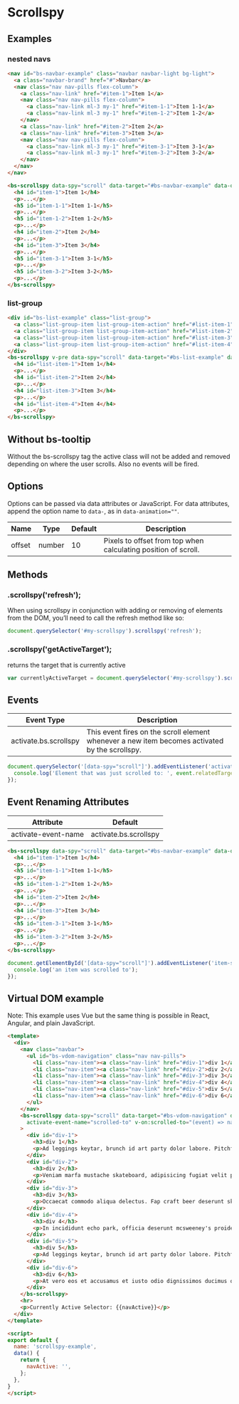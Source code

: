 # Scrollspy

## Examples

### nested navs

<vue-html-wrapper class="mt-3">
  <template slot="example">
    <div class="row">
      <div class="col-4">
        <div id="bs-navbar-example">
          <div class="nav nav-pills flex-column">
            <a class="nav-link" href="#item-1">Item 1</a>
            <div class="nav nav-pills flex-column">
              <a class="nav-link ml-3 my-1" href="#item-1-1">Item 1-1</a>
              <a class="nav-link ml-3 my-1" href="#item-1-2">Item 1-2</a>
            </div>
            <a class="nav-link" href="#item-2">Item 2</a>
            <a class="nav-link" href="#item-3">Item 3</a>
            <div class="nav nav-pills flex-column">
              <a class="nav-link ml-3 my-1" href="#item-3-1">Item 3-1</a>
              <a class="nav-link ml-3 my-1" href="#item-3-2">Item 3-2</a>
            </div>
          </div>
        </div>
      </div>
      <div class="col-8">
        <bs-scrollspy v-pre data-spy="scroll" data-target="#bs-navbar-example" data-offset="0" style="position: relative; height: 325px; overflow: auto;">
            <h4 id="item-1">Item 1</h4>
            <p>
              Ex consequat commodo adipisicing exercitation aute excepteur occaecat ullamco duis aliqua id magna ullamco eu. Do aute ipsum ipsum ullamco cillum consectetur ut et aute consectetur labore. Fugiat laborum incididunt tempor eu consequat enim dolore proident. Qui laborum do non excepteur nulla magna eiusmod consectetur in. Aliqua et aliqua officia quis et incididunt voluptate non anim reprehenderit adipisicing dolore ut consequat deserunt mollit dolore. Aliquip nulla enim veniam non fugiat id cupidatat nulla elit cupidatat commodo velit ut eiusmod cupidatat elit dolore.
            </p>
            <h5 id="item-1-1">Item 1-1</h5>
            <p>
              Amet tempor mollit aliquip pariatur excepteur commodo do ea cillum commodo Lorem et occaecat elit qui et. Aliquip labore ex ex esse voluptate occaecat Lorem ullamco deserunt. Aliqua cillum excepteur irure consequat id quis ea. Sit proident ullamco aute magna pariatur nostrud labore. Reprehenderit aliqua commodo eiusmod aliquip est do duis amet proident magna consectetur consequat eu commodo fugiat non quis. Enim aliquip exercitation ullamco adipisicing voluptate excepteur minim exercitation minim minim commodo adipisicing exercitation officia nisi adipisicing. Anim id duis qui consequat labore adipisicing sint dolor elit cillum anim et fugiat.
            </p>
            <h5 id="item-1-2">Item 1-2</h5>
            <p>
              Cillum nisi deserunt magna eiusmod qui eiusmod velit voluptate pariatur laborum sunt enim. Irure laboris mollit consequat incididunt sint et culpa culpa incididunt adipisicing magna magna occaecat. Nulla ipsum cillum eiusmod sint elit excepteur ea labore enim consectetur in labore anim. Proident ullamco ipsum esse elit ut Lorem eiusmod dolor et eiusmod. Anim occaecat nulla in non consequat eiusmod velit incididunt.
            </p>
            <h4 id="item-2">Item 2</h4>
            <p>
              Quis magna Lorem anim amet ipsum do mollit sit cillum voluptate ex nulla tempor. Laborum consequat non elit enim exercitation cillum aliqua consequat id aliqua. Esse ex consectetur mollit voluptate est in duis laboris ad sit ipsum anim Lorem. Incididunt veniam velit elit elit veniam Lorem aliqua quis ullamco deserunt sit enim elit aliqua esse irure. Laborum nisi sit est tempor laborum mollit labore officia laborum excepteur commodo non commodo dolor excepteur commodo. Ipsum fugiat ex est consectetur ipsum commodo tempor sunt in proident.
            </p>
            <h4 id="item-3">Item 3</h4>
            <p>
              Quis anim sit do amet fugiat dolor velit sit ea ea do reprehenderit culpa duis. Nostrud aliqua ipsum fugiat minim proident occaecat excepteur aliquip culpa aute tempor reprehenderit. Deserunt tempor mollit elit ex pariatur dolore velit fugiat mollit culpa irure ullamco est ex ullamco excepteur.
            </p>
            <h5 id="item-3-1">Item 3-1</h5>
            <p>
              Deserunt quis elit Lorem eiusmod amet enim enim amet minim Lorem proident nostrud. Ea id dolore anim exercitation aute fugiat labore voluptate cillum do laboris labore. Ex velit exercitation nisi enim labore reprehenderit labore nostrud ut ut. Esse officia sunt duis aliquip ullamco tempor eiusmod deserunt irure nostrud irure. Ullamco proident veniam laboris ea consectetur magna sunt ex exercitation aliquip minim enim culpa occaecat exercitation. Est tempor excepteur aliquip laborum consequat do deserunt laborum esse eiusmod irure proident ipsum esse qui.
            </p>
            <h5 id="item-3-2">Item 3-2</h5>
            <p>
              Labore sit culpa commodo elit adipisicing sit aliquip elit proident voluptate minim mollit nostrud aute reprehenderit do. Mollit excepteur eu Lorem ipsum anim commodo sint labore Lorem in exercitation velit incididunt. Occaecat consectetur nisi in occaecat proident minim enim sunt reprehenderit exercitation cupidatat et do officia. Aliquip consequat ad labore labore mollit ut amet. Sit pariatur tempor proident in veniam culpa aliqua excepteur elit magna fugiat eiusmod amet officia.
            </p>
          </bs-scrollspy>
      </div>
    </div>
  </template>
</vue-html-wrapper>

```html
<nav id="bs-navbar-example" class="navbar navbar-light bg-light">
  <a class="navbar-brand" href="#">Navbar</a>
  <nav class="nav nav-pills flex-column">
    <a class="nav-link" href="#item-1">Item 1</a>
    <nav class="nav nav-pills flex-column">
      <a class="nav-link ml-3 my-1" href="#item-1-1">Item 1-1</a>
      <a class="nav-link ml-3 my-1" href="#item-1-2">Item 1-2</a>
    </nav>
    <a class="nav-link" href="#item-2">Item 2</a>
    <a class="nav-link" href="#item-3">Item 3</a>
    <nav class="nav nav-pills flex-column">
      <a class="nav-link ml-3 my-1" href="#item-3-1">Item 3-1</a>
      <a class="nav-link ml-3 my-1" href="#item-3-2">Item 3-2</a>
    </nav>
  </nav>
</nav>

<bs-scrollspy data-spy="scroll" data-target="#bs-navbar-example" data-offset="0">
  <h4 id="item-1">Item 1</h4>
  <p>...</p>
  <h5 id="item-1-1">Item 1-1</h5>
  <p>...</p>
  <h5 id="item-1-2">Item 1-2</h5>
  <p>...</p>
  <h4 id="item-2">Item 2</h4>
  <p>...</p>
  <h4 id="item-3">Item 3</h4>
  <p>...</p>
  <h5 id="item-3-1">Item 3-1</h5>
  <p>...</p>
  <h5 id="item-3-2">Item 3-2</h5>
  <p>...</p>
</bs-scrollspy>
```

### list-group

<vue-html-wrapper class="mt-3">
  <template slot="example">
    <div class="row bd-example">
      <div class="col-4">
        <div id="bs-list-example" class="list-group">
          <a class="list-group-item list-group-item-action" href="#list-item-1">Item 1</a>
          <a class="list-group-item list-group-item-action" href="#list-item-2">Item 2</a>
          <a class="list-group-item list-group-item-action" href="#list-item-3">Item 3</a>
          <a class="list-group-item list-group-item-action" href="#list-item-4">Item 4</a>
        </div>
      </div>
      <div class="col-8">
        <bs-scrollspy v-pre data-spy="scroll" data-target="#bs-list-example" data-offset="0" style="position: relative; height: 200px; overflow: auto;">
          <h4 id="list-item-1">Item 1</h4>
          <p>
            Ex consequat commodo adipisicing exercitation aute excepteur occaecat ullamco duis aliqua id magna ullamco eu. Do aute ipsum ipsum ullamco cillum consectetur ut et aute consectetur labore. Fugiat laborum incididunt tempor eu consequat enim dolore proident. Qui laborum do non excepteur nulla magna eiusmod consectetur in. Aliqua et aliqua officia quis et incididunt voluptate non anim reprehenderit adipisicing dolore ut consequat deserunt mollit dolore. Aliquip nulla enim veniam non fugiat id cupidatat nulla elit cupidatat commodo velit ut eiusmod cupidatat elit dolore.
          </p>
          <h4 id="list-item-2">Item 2</h4>
          <p>
            Quis magna Lorem anim amet ipsum do mollit sit cillum voluptate ex nulla tempor. Laborum consequat non elit enim exercitation cillum aliqua consequat id aliqua. Esse ex consectetur mollit voluptate est in duis laboris ad sit ipsum anim Lorem. Incididunt veniam velit elit elit veniam Lorem aliqua quis ullamco deserunt sit enim elit aliqua esse irure. Laborum nisi sit est tempor laborum mollit labore officia laborum excepteur commodo non commodo dolor excepteur commodo. Ipsum fugiat ex est consectetur ipsum commodo tempor sunt in proident.
          </p>
          <h4 id="list-item-3">Item 3</h4>
          <p>
            Quis anim sit do amet fugiat dolor velit sit ea ea do reprehenderit culpa duis. Nostrud aliqua ipsum fugiat minim proident occaecat excepteur aliquip culpa aute tempor reprehenderit. Deserunt tempor mollit elit ex pariatur dolore velit fugiat mollit culpa irure ullamco est ex ullamco excepteur.
          </p>
          <h4 id="list-item-4">Item 4</h4>
          <p>
            Quis anim sit do amet fugiat dolor velit sit ea ea do reprehenderit culpa duis. Nostrud aliqua ipsum fugiat minim proident occaecat excepteur aliquip culpa aute tempor reprehenderit. Deserunt tempor mollit elit ex pariatur dolore velit fugiat mollit culpa irure ullamco est ex ullamco excepteur.
          </p>
        </bs-scrollspy>
      </div>
    </div>
  </template>
</vue-html-wrapper>

```html
<div id="bs-list-example" class="list-group">
  <a class="list-group-item list-group-item-action" href="#list-item-1">Item 1</a>
  <a class="list-group-item list-group-item-action" href="#list-item-2">Item 2</a>
  <a class="list-group-item list-group-item-action" href="#list-item-3">Item 3</a>
  <a class="list-group-item list-group-item-action" href="#list-item-4">Item 4</a>
</div>
<bs-scrollspy v-pre data-spy="scroll" data-target="#bs-list-example" data-offset="0" style="position: relative; height: 200px; overflow: auto;">
  <h4 id="list-item-1">Item 1</h4>
  <p>...</p>
  <h4 id="list-item-2">Item 2</h4>
  <p>...</p>
  <h4 id="list-item-3">Item 3</h4>
  <p>...</p>
  <h4 id="list-item-4">Item 4</h4>
  <p>...</p>
</bs-scrollspy>
```

## Without bs-tooltip
Without the bs-scrollspy tag the active class will not be added and removed depending on where the user scrolls.  Also no events will be fired.

## Options

Options can be passed via data attributes or JavaScript. For data attributes, append the option name to `data-`, as in `data-animation=""`.

| Name | Type | Default | Description |
| --- | --- | --- | --- |
| offset | number | 10 | Pixels to offset from top when calculating position of scroll. |


## Methods

### .scrollspy('refresh');
When using scrollspy in conjunction with adding or removing of elements from the DOM, you’ll need to call the refresh method like so:
```js
document.querySelector('#my-scrollspy').scrollspy('refresh');
```

### .scrollspy('getActiveTarget');
returns the target that is currently active
```js
var currentlyActiveTarget = document.querySelector('#my-scrollspy').scrollspy('getActiveTarget');
```

## Events

| Event Type | Description |
| --- | --- |
| activate.bs.scrollspy | This event fires on the scroll element whenever a new item becomes activated by the scrollspy. |

```js
document.querySelector('[data-spy="scroll"]').addEventListener('activate.bs.scrollspy', function(event) {
  console.log('Element that was just scrolled to: ', event.relatedTarget );
});
```

## Event Renaming Attributes

| Attribute | Default |
| ------------- | ------------- |
| activate-event-name | activate.bs.scrollspy |

```html
<bs-scrollspy data-spy="scroll" data-target="#bs-navbar-example" data-offset="0" activate-event-name="item-scrolled-to">
  <h4 id="item-1">Item 1</h4>
  <p>...</p>
  <h5 id="item-1-1">Item 1-1</h5>
  <p>...</p>
  <h5 id="item-1-2">Item 1-2</h5>
  <p>...</p>
  <h4 id="item-2">Item 2</h4>
  <p>...</p>
  <h4 id="item-3">Item 3</h4>
  <p>...</p>
  <h5 id="item-3-1">Item 3-1</h5>
  <p>...</p>
  <h5 id="item-3-2">Item 3-2</h5>
  <p>...</p>
</bs-scrollspy>
```
```js
document.getElementById('[data-spy="scroll"]').addEventListener('item-scrolled-to', function(event) {
  console.log('an item was scrolled to');
});
```

## Virtual DOM example

Note: This example uses Vue but the same thing is possible in React, Angular, and plain JavaScript.

<scrollspy-example></scrollspy-example>

```html
<template>
  <div>
    <nav class="navbar">
      <ul id="bs-vdom-navigation" class="nav nav-pills">
        <li class="nav-item"><a class="nav-link" href="#div-1">div 1</a></li>
        <li class="nav-item"><a class="nav-link" href="#div-2">div 2</a></li>
        <li class="nav-item"><a class="nav-link" href="#div-3">div 3</a></li>
        <li class="nav-item"><a class="nav-link" href="#div-4">div 4</a></li>
        <li class="nav-item"><a class="nav-link" href="#div-5">div 5</a></li>
        <li class="nav-item"><a class="nav-link" href="#div-6">div 6</a></li>
      </ul>
    </nav>
    <bs-scrollspy data-spy="scroll" data-target="#bs-vdom-navigation" data-offset="0" style="position: relative; overflow: auto; height: 200px;"
      activate-event-name="scrolled-to" v-on:scrolled-to="(event) => navActive = event.detail.target"
    >
      <div id="div-1">
        <h3>div 1</h3>
        <p>Ad leggings keytar, brunch id art party dolor labore. Pitchfork yr enim lo-fi before they sold out qui. Tumblr farm-to-table bicycle rights whatever. Anim keffiyeh carles cardigan. Velit seitan mcsweeney's photo booth 3 wolf moon irure. Cosby sweater lomo jean shorts, williamsburg hoodie minim qui you probably haven't heard of them et cardigan trust fund culpa biodiesel wes anderson aesthetic. Nihil tattooed accusamus, cred irony biodiesel keffiyeh artisan ullamco consequat.</p>
      </div>
      <div id="div-2">
        <h3>div 2</h3>
        <p>Veniam marfa mustache skateboard, adipisicing fugiat velit pitchfork beard. Freegan beard aliqua cupidatat mcsweeney's vero. Cupidatat four loko nisi, ea helvetica nulla carles. Tattooed cosby sweater food truck, mcsweeney's quis non freegan vinyl. Lo-fi wes anderson +1 sartorial. Carles non aesthetic exercitation quis gentrify. Brooklyn adipisicing craft beer vice keytar deserunt.</p>
      </div>
      <div id="div-3">
        <h3>div 3</h3>
        <p>Occaecat commodo aliqua delectus. Fap craft beer deserunt skateboard ea. Lomo bicycle rights adipisicing banh mi, velit ea sunt next level locavore single-origin coffee in magna veniam. High life id vinyl, echo park consequat quis aliquip banh mi pitchfork. Vero VHS est adipisicing. Consectetur nisi DIY minim messenger bag. Cred ex in, sustainable delectus consectetur fanny pack iphone.</p>
      </div>
      <div id="div-4">
        <h3>div 4</h3>
        <p>In incididunt echo park, officia deserunt mcsweeney's proident master cleanse thundercats sapiente veniam. Excepteur VHS elit, proident shoreditch +1 biodiesel laborum craft beer. Single-origin coffee wayfarers irure four loko, cupidatat terry richardson master cleanse. Assumenda you probably haven't heard of them art party fanny pack, tattooed nulla cardigan tempor ad. Proident wolf nesciunt sartorial keffiyeh eu banh mi sustainable. Elit wolf voluptate, lo-fi ea portland before they sold out four loko. Locavore enim nostrud mlkshk brooklyn nesciunt.</p>
      </div>
      <div id="div-5">
        <h3>div 5</h3>
        <p>Ad leggings keytar, brunch id art party dolor labore. Pitchfork yr enim lo-fi before they sold out qui. Tumblr farm-to-table bicycle rights whatever. Anim keffiyeh carles cardigan. Velit seitan mcsweeney's photo booth 3 wolf moon irure. Cosby sweater lomo jean shorts, williamsburg hoodie minim qui you probably haven't heard of them et cardigan trust fund culpa biodiesel wes anderson aesthetic. Nihil tattooed accusamus, cred irony biodiesel keffiyeh artisan ullamco consequat.</p>
      </div>
      <div id="div-6">
        <h3>div 6</h3>
        <p>At vero eos et accusamus et iusto odio dignissimos ducimus qui blanditiis praesentium voluptatum deleniti atque corrupti quos dolores et quas molestias excepturi sint occaecati cupiditate non provident, similique sunt in culpa qui officia deserunt mollitia animi, id est laborum et dolorum fuga. Et harum quidem rerum facilis est et expedita distinctio. Nam libero tempore, cum soluta nobis est eligendi optio cumque nihil impedit quo minus id quod maxime placeat facere possimus, omnis voluptas assumenda est, omnis dolor repellendus.</p>
      </div>
    </bs-scrollspy>
    <hr>
    <p>Currently Active Selector: {{navActive}}</p>
  </div>
</template>

<script>
export default {
  name: 'scrollspy-example',
  data() {
    return {
      navActive: '',
    };
  },
}
</script>
```